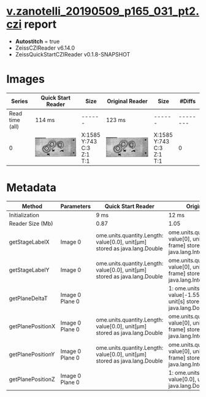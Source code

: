# [v.zanotelli_20190509_p165_031_pt2.czi](https://zenodo.org/record/3991919/files/v.zanotelli_20190509_p165_031_pt2.czi) report
 - **Autostitch** = true
 - ZeissCZIReader v6.14.0
 - ZeissQuickStartCZIReader v0.1.8-SNAPSHOT

# Images 

| Series            | Quick Start Reader | Size | Original Reader | Size | #Diffs |
|-------------------|--------------------|------|-----------------|------|--------|
| Read time (all)   |114 ms|------|123 ms|------|--------|
|0|![v.zanotelli_20190509_p165_031_pt2.quick_true.flat_true.stitch_true.series_0.jpg](v.zanotelli_20190509_p165_031_pt2/v.zanotelli_20190509_p165_031_pt2.quick_true.flat_true.stitch_true.series_0.jpg)|X:1585<br>Y:743<br>C:3<br>Z:1<br>T:1|![v.zanotelli_20190509_p165_031_pt2.quick_false.flat_true.stitch_true.series_0.jpg](v.zanotelli_20190509_p165_031_pt2/v.zanotelli_20190509_p165_031_pt2.quick_false.flat_true.stitch_true.series_0.jpg)|X:1585<br>Y:743<br>C:3<br>Z:1<br>T:1|0|

# Metadata

|  Method            | Parameters       | Quick Start Reader | Original Reader | Delta  |
| -------------------|------------------|--------------------|-----------------|------- |
| Initialization     |                  |9 ms|12 ms|        |
| Reader Size (Mb)     |                  |0.87|1.05|        |
| getStageLabelX| Image 0 | ome.units.quantity.Length: value[0.0], unit[µm] stored as java.lang.Double| ome.units.quantity.Length: value[0], unit[reference frame] stored as java.lang.Integer| |
| getStageLabelY| Image 0 | ome.units.quantity.Length: value[0.0], unit[µm] stored as java.lang.Double| ome.units.quantity.Length: value[0], unit[reference frame] stored as java.lang.Integer| |
| getPlaneDeltaT| Image 0 Plane 0 | | 1: ome.units.quantity.Time: value[-1.557400040299E9], unit[s] stored as java.lang.Double| 2: null |
| getPlanePositionX| Image 0 Plane 0 | ome.units.quantity.Length: value[0.0], unit[µm] stored as java.lang.Double| ome.units.quantity.Length: value[0], unit[reference frame] stored as java.lang.Integer| |
| getPlanePositionY| Image 0 Plane 0 | ome.units.quantity.Length: value[0.0], unit[µm] stored as java.lang.Double| ome.units.quantity.Length: value[0], unit[reference frame] stored as java.lang.Integer| |
| getPlanePositionZ| Image 0 Plane 0 | | 1: ome.units.quantity.Length: value[0.0], unit[µm] stored as java.lang.Double| 2: null |

